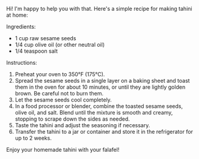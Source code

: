  Hi! I'm happy to help you with that. Here's a simple recipe for making tahini at home:

Ingredients:
- 1 cup raw sesame seeds
- 1/4 cup olive oil (or other neutral oil)
- 1/4 teaspoon salt

Instructions:
1. Preheat your oven to 350°F (175°C).
2. Spread the sesame seeds in a single layer on a baking sheet and toast them in the oven for about 10 minutes, or until they are lightly golden brown. Be careful not to burn them.
3. Let the sesame seeds cool completely.
4. In a food processor or blender, combine the toasted sesame seeds, olive oil, and salt. Blend until the mixture is smooth and creamy, stopping to scrape down the sides as needed.
5. Taste the tahini and adjust the seasoning if necessary.
6. Transfer the tahini to a jar or container and store it in the refrigerator for up to 2 weeks.

Enjoy your homemade tahini with your falafel!